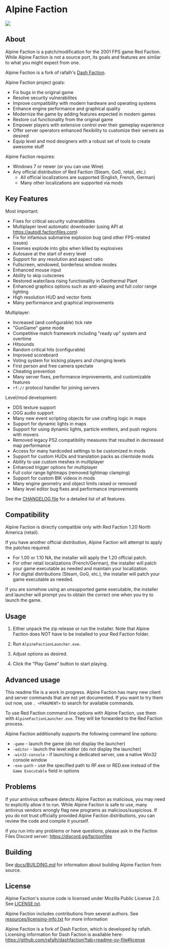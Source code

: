 Alpine Faction
============
<img src="https://raw.githubusercontent.com/GooberRF/alpinefaction/refs/heads/master/launcher/res/header.bmp">

About
-----
Alpine Faction is a patch/modification for the 2001 FPS game Red Faction. While Alpine Faction
is not a source port, its goals and features are similar to what you might expect from one.

Alpine Faction is a fork of rafalh's <a href="https://github.com/rafalh/dashfaction">Dash Faction</a>.

Alpine Faction project goals:
* Fix bugs in the original game
* Resolve security vulnerabilites
* Improve compatibility with modern hardware and operating systems
* Enhance engine performance and graphical quality
* Modernize the game by adding features expected in modern games
* Restore cut functionality from the original game
* Empower players with extensive control over their gameplay experience
* Offer server operators enhanced flexibility to customize their servers as desired
* Equip level and mod designers with a robust set of tools to create awesome stuff

Alpine Faction requires:
* Windows 7 or newer (or you can use Wine)
* Any official distribution of Red Faction (Steam, GoG, retail, etc.)
    * All official localizations are supported (English, French, German)
    * Many other localizations are supported via mods

Key Features
-----
Most important:
* Fixes for critical security vulnerabilities
* Multiplayer level automatic downloader (using API at https://autodl.factionfiles.com)
* Fix for infamous submarine explosion bug (and other FPS-related issues)
* Enemies explode into gibs when killed by explosives
* Autosave at the start of every level
* Support for any resolution and aspect ratio
* Fullscreen, windowed, borderless window modes
* Enhanced mouse input
* Ability to skip cutscenes
* Restored water/lava rising functionality in Geothermal Plant
* Enhanced graphics options such as anti-aliasing and full color range lighting
* High resolution HUD and vector fonts
* Many performance and graphical improvements

Multiplayer:
* Increased (and configurable) tick rate
* "GunGame" game mode
* Competitive match framework including "ready up" system and overtime
* Hitsounds
* Random critical hits (configurable)
* Improved scoreboard
* Voting system for kicking players and changing levels
* First person and free camera spectate
* Cheating prevention
* Many server fixes, performance improvements, and customizable features
* `rf://` protocol handler for joining servers

Level/mod development:
* DDS texture support
* OGG audio support
* Many new event scripting objects for use crafting logic in maps
* Support for dynamic lights in maps
* Support for using dynamic lights, particle emitters, and push regions with movers
* Removed legacy PS2 compatibility measures that resulted in decreased map performance
* Access for many hardcoded settings to be customized in mods
* Support for custom HUDs and translation packs as clientside mods
* Ability to use custom meshes in multiplayer
* Enhanced trigger options for multiplayer
* Full color range lightmaps (removed lightmap clamping)
* Support for custom BIK videos in mods
* Many engine geometry and object limits raised or removed
* Many level editor bug fixes and performance improvements

See the [CHANGELOG file](docs/CHANGELOG.md) for a detailed list of all features.

Compatibility
-------------
Alpine Faction is directly compatible only with Red Faction 1.20 North America (retail).

If you have another official distribution, Alpine Faction will attempt to apply the patches required:
* For 1.00 or 1.10 NA, the installer will apply the 1.20 official patch.
* For other retail localizations (French/German), the installer will patch your game executable as needed and maintain your localization.
* For digital distributions (Steam, GoG, etc.), the installer will patch your game executable as needed.

If you are somehow using an unsupported game executable, the installer and launcher will prompt you to obtain the correct one when you try to launch the game.

Usage
-----
1. Either unpack the zip release or run the installer. Note that Alpine Faction does NOT have to be installed to your Red Faction folder.

2. Run `AlpineFactionLauncher.exe`.

3. Adjust options as desired.

4. Click the "Play Game" button to start playing.

Advanced usage
--------------
This readme file is a work in progress. Alpine Faction has many new client and server commands that are not yet documented.
If you want to try them out now, use `. <FRAGMENT>` to search for available commands.

To use Red Faction command line options with Alpine Faction, use them with `AlpineFactionLauncher.exe`. They will be forwarded to the Red Faction process.

Alpine Faction additionally supports the following command line options:

* `-game` - launch the game (do not display the launcher)
* `-editor` - launch the level editor (do not display the launcher)
* `-win32-console` - if launching a dedicated server, use a native Win32 console window
* `-exe-path` - use the specified path to RF.exe or RED.exe instead of the `Game Executable` field in options

Problems
--------
If your antivirus software detects Alpine Faction as malicious, you may need to explicitly allow it to run.
While Alpine Faction is safe to use, many antivirus vendors wrongly flag new programs as malicious/suspicious.
If you do not trust officially provided Alpine Faction distributions, you can review the code and compile it yourself.

If you run into any problems or have questions, please ask in the Faction Files Discord server: https://discord.gg/factionfiles

Building
--------

See [docs/BUILDING.md](docs/BUILDING.md) for information about building Alpine Faction from source.

License
-------
Alpine Faction's source code is licensed under Mozilla Public License 2.0. See [LICENSE.txt](LICENSE.txt).

Alpine Faction includes contributions from several authors. See [resources/licensing-info.txt](resources/licensing-info.txt) for more information

Alpine Faction is a fork of Dash Faction, which is developed by rafalh. Licensing information for Dash Faction is available here:
https://github.com/rafalh/dashfaction?tab=readme-ov-file#license
